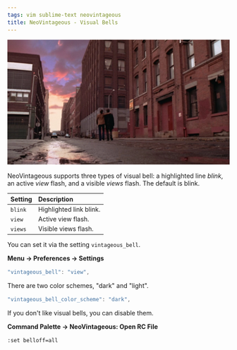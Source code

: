 ```yaml
---
tags: vim sublime-text neovintageous
title: NeoVintageous - Visual Bells
---
```


![Vanilla Sky (2001)](/assets/vanilla-sky.webp)

NeoVintageous supports three types of visual bell: a highlighted line *blink*, an active *view* flash, and a visible *views* flash. The default is blink.

Setting | Description
:------ | :----------
`blink` | Highlighted link blink.
`view`  | Active view flash.
`views` | Visible views flash.

You can set it via the setting `vintageous_bell`.

**Menu → Preferences → Settings**

```js
"vintageous_bell": "view",
````

There are two color schemes, "dark" and "light".

```js
"vintageous_bell_color_scheme": "dark",
````

If you don't like visual bells, you can disable them.

**Command Palette → NeoVintageous: Open RC File**

```vim
:set belloff=all
```
